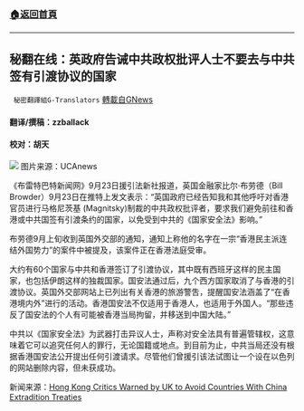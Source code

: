 ###  [:house:返回首頁](https://github.com/ourhimalayas/txt)
---


## 秘翻在线：英政府告诫中共政权批评人士不要去与中共签有引渡协议的国家
` 秘密翻譯組G-Translators` [轉載自GNews](https://gnews.org/zh-hans/1551401/)

#### 翻译/撰稿：zzballack

#### 校对：胡天
![](https://assets.gnews.org/wp-content/uploads/2021/09/16324636901.png)
图片来源：UCAnews

《布雷特巴特新闻网》9月23日援引法新社报道，英国金融家比尔·布劳德（Bill Browder）9月23日在推特上发文表示：“英国政府已经告知我和其他呼吁对香港官员进行马格尼茨基 (Magnitsky)制裁的中共政权批评者，要求我们避免前往和香港或中共国签有引渡条约的国家，以免受到中共的《国家安全法》影响。”

布劳德9月上旬收到英国外交部的通知，通知上称他的名字在一宗“香港民主派连结外国势力”的案件中被提及，该案件正在香港法庭受审。

大约有60个国家与中共和香港签订了引渡协议，其中既有西班牙这样的民主国家，也包括伊朗这样的独裁国家。国安法通过后，九个西方国家取消了与香港的引渡协议。英国外交部网站上已列出有关香港的旅游警吿，提醒国安法涵盖了“在香港境内外”进行的活动。香港国安法不仅适用于香港人，也适用于外国人。“那些违反了国安法的个人有可能被香港当局拘留，并移送到中国大陆。”

中共以《国家安全法》为武器打击异议人士，声称对安全法具有普遍管辖权，这意味着它可以追究任何人的罪行，无论国籍或地点。到目前为止，中共当局还没有根据香港国安法公开提出任何引渡请求。尽管他们曾援引该法试图让一个设在以色列的网站删除内容，但未获成功。

新闻来源：[Hong Kong Critics Warned by UK to Avoid Countries With China Extradition Treaties](https://www.breitbart.com/europe/2021/09/23/hong-kong-critics-warned-by-uk-to-avoid-countries-with-china-extradition-treaties/)
